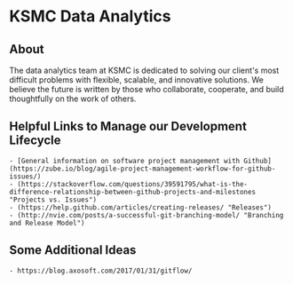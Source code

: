 # KSMC Data Analytics

About
-----
The data analytics team at KSMC is dedicated to solving our client's most difficult problems with flexible, scalable, and innovative solutions.  We believe the future is written by those who collaborate, cooperate, and build thoughtfully on the work of others.

Helpful Links to Manage our Development Lifecycle
-------------------------------------------------
    - [General information on software project management with Github](https://zube.io/blog/agile-project-management-workflow-for-github-issues/)
    - (https://stackoverflow.com/questions/39591795/what-is-the-difference-relationship-between-github-projects-and-milestones "Projects vs. Issues")
    - (https://help.github.com/articles/creating-releases/ "Releases")
    - (http://nvie.com/posts/a-successful-git-branching-model/ "Branching and Release Model")

Some Additional Ideas
---------------------
    - https://blog.axosoft.com/2017/01/31/gitflow/

